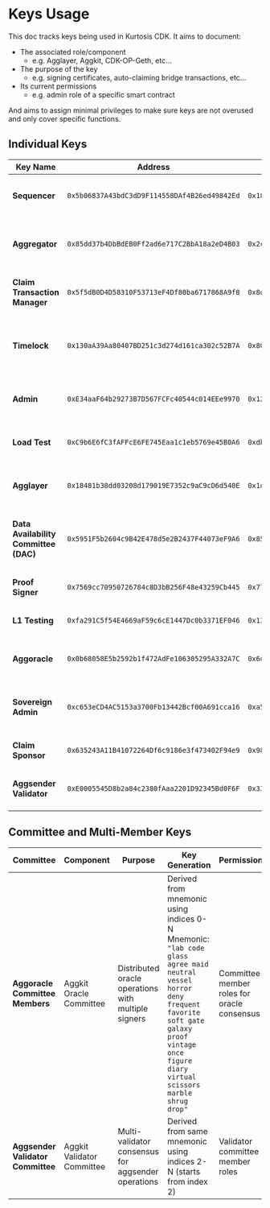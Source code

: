 # Keys Usage

This doc tracks keys being used in Kurtosis CDK. It aims to document:
- The associated role/component
  - e.g. Agglayer, Aggkit, CDK-OP-Geth, etc...
- The purpose of the key
  - e.g. signing certificates, auto-claiming bridge transactions, etc...
- Its current permissions
  - e.g. admin role of a specific smart contract

And aims to assign minimal privileges to make sure keys are not overused and only cover specific functions.

## Individual Keys

| Key Name | Address | Private Key | Component | Purpose | Permissions | Found In |
|----------|---------|-------------|-----------|---------|-------------|----------|
| **Sequencer** | `0x5b06837A43bdC3dD9F114558DAf4B26ed49842Ed` | `0x183c492d0ba156041a7f31a1b188958a7a22eebadbc6d5c4895da5ece80e1a98` | CDK Sequencer | Transaction sequencing and block production | Sequencer role in rollup contracts, transaction ordering | [`input_parser.star`](input_parser.star), [`templates/contracts/contracts.sh`](templates/contracts/contracts.sh) |
| **Aggregator** | `0x85dd37b4DbBdEB0Ff2ad6e717C2BbA18a2eD4B03` | `0x2cb77c2cca48d3fee64c14d73564fd6e90676a4f6da6545681e10c8b9b22fce2` | CDK Aggregator | Proof aggregation and batch submission to L1 | Aggregator role in rollup contracts | [`input_parser.star`](input_parser.star), [`templates/contracts/contracts.sh`](templates/contracts/contracts.sh) |
| **Claim Transaction Manager** | `0x5f5dB0D4D58310F53713eF4Df80ba6717868A9f8` | `0x8d5c9ecd4ba2a195db3777c8412f8e3370ae9adffac222a54a84e116c7f8b934` | CDK Bridge | Auto-claiming bridge transactions | Bridge transaction management | [`input_parser.star`](input_parser.star), [`src/additional_services/bridge_spammer.star`](src/additional_services/bridge_spammer.star) |
| **Timelock** | `0x130aA39Aa80407BD251c3d274d161ca302c52B7A` | `0x80051baf5a0a749296b9dcdb4a38a264d2eea6d43edcf012d20b5560708cf45f` | Contract Administration | Time-delayed contract administration and governance | EXECUTOR_ROLE, DEFAULT_ADMIN_ROLE (after timelock setup) | [`docs/docs/_legacy_docs/timelock.org`](docs/docs/_legacy_docs/timelock.org), [`input_parser.star`](input_parser.star) |
| **Admin** | `0xE34aaF64b29273B7D567FCFc40544c014EEe9970` | `0x12d7de8621a77640c9241b2595ba78ce443d05e94090365ab3bb5e19df82c625` | Contract Administration | Initial contract deployment and admin operations | DEFAULT_ADMIN_ROLE (initial), bridge admin, rollup admin | [`input_parser.star`](input_parser.star), [`docs/docs/_legacy_docs/timelock.org`](docs/docs/_legacy_docs/timelock.org) |
| **Load Test** | `0xC9b6E6fC3fAFFcE6FE745Eaa1c1eb5769e45B0A6` | `0xdbe8a46ac73ff70bcf5795ee2f8da74ad8a0e42c2ca5c9eabe9b4ba3cc63c573` | Testing Infrastructure | Load testing and stress testing the network | Test transaction generation | [`input_parser.star`](input_parser.star) |
| **Agglayer** | `0x18481b38dd03208d179019E7352c9aC9cD6d540E` | `0x1d45f90c0a9814d8b8af968fa0677dab2a8ff0266f33b136e560fe420858a419` | Agglayer | Cross-chain operations and agglayer coordination | Agglayer validator/coordinator role | [`input_parser.star`](input_parser.star) |
| **Data Availability Committee (DAC)** | `0x5951F5b2604c9B42E478d5e2B2437F44073eF9A6` | `0x85d836ee6ea6f48bae27b31535e6fc2eefe056f2276b9353aafb294277d8159b` | CDK Validium | Data availability committee member for validium mode | DAC member role, data availability attestation | [`input_parser.star`](input_parser.star), [`templates/contracts/contracts.sh`](templates/contracts/contracts.sh) |
| **Proof Signer** | `0x7569cc70950726784c8D3bB256F48e43259Cb445` | `0x77254a70a02223acebf84b6ed8afddff9d3203e31ad219b2bf900f4780cf9b51` | ZK Prover | Signing zero-knowledge proofs | Proof validation and signing | [`input_parser.star`](input_parser.star), [`templates/contracts/contracts.sh`](templates/contracts/contracts.sh) |
| **L1 Testing** | `0xfa291C5f54E4669aF59c6cE1447Dc0b3371EF046` | `0x1324200455e437cd9d9dc4aa61c702f06fb5bc495dc8ad94ae1504107a216b59` | L1 Testing Infrastructure | L1 contract testing and interaction | Test operations on L1 contracts | [`input_parser.star`](input_parser.star) |
| **Aggoracle** | `0x0b68058E5b2592b1f472AdFe106305295A332A7C` | `0x6d1d3ef5765cf34176d42276edd7a479ed5dc8dbf35182dfdb12e8aafe0a4919` | Aggkit Oracle | Oracle operations for cross-chain data | Oracle data submission and validation | [`input_parser.star`](input_parser.star), [`aggkit.star`](aggkit.star) |
| **Sovereign Admin** | `0xc653eCD4AC5153a3700Fb13442Bcf00A691cca16` | `0xa574853f4757bfdcbb59b03635324463750b27e16df897f3d00dc6bef2997ae0` | Sovereign Rollup Administration | Sovereign rollup management and bridge operations | Bridge manager role, global exit root updater | [`input_parser.star`](input_parser.star), [`docs/docs/_legacy_docs/op-sovereign.md`](docs/docs/_legacy_docs/op-sovereign.md) |
| **Claim Sponsor** | `0x635243A11B41072264Df6c9186e3f473402F94e9` | `0x986b325f6f855236b0b04582a19fe0301eeecb343d0f660c61805299dbf250eb` | Bridge Infrastructure | Sponsoring bridge claim transactions | Bridge transaction sponsoring | [`input_parser.star`](input_parser.star), [`templates/contracts/contracts.sh`](templates/contracts/contracts.sh) |
| **Aggsender Validator** | `0xE0005545D8b2a84c2380fAaa2201D92345Bd0F6F` | `0x33df0149c16a7dd8d73c88b15cb1d8c05e5cb5cfd4e2bcbbb1ced9c3a53c46b2` | Aggkit Validator | Validator operations in aggsender component | Validator role in aggsender | [`input_parser.star`](input_parser.star), [`aggkit.star`](aggkit.star) |

## Committee and Multi-Member Keys

| Committee | Component | Purpose | Key Generation | Permissions | Found In |
|-----------|-----------|---------|----------------|-------------|----------|
| **Aggoracle Committee Members** | Aggkit Oracle Committee | Distributed oracle operations with multiple signers | Derived from mnemonic using indices 0-N<br/>Mnemonic: `"lab code glass agree maid neutral vessel horror deny frequent favorite soft gate galaxy proof vintage once figure diary virtual scissors marble shrug drop"` | Committee member roles for oracle consensus | [`templates/contracts/contracts.sh`](templates/contracts/contracts.sh), [`aggkit.star`](aggkit.star) |
| **Aggsender Validator Committee** | Aggkit Validator Committee | Multi-validator consensus for aggsender operations | Derived from same mnemonic using indices 2-N (starts from index 2) | Validator committee member roles | [`templates/contracts/contracts.sh`](templates/contracts/contracts.sh), [`aggkit.star`](aggkit.star) |
